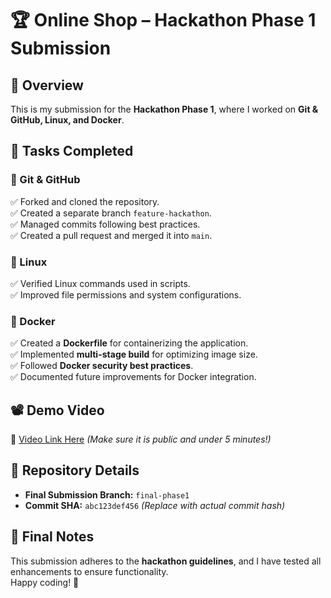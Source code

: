 # 🏆 Online Shop – Hackathon Phase 1 Submission

## 🚀 Overview
This is my submission for the **Hackathon Phase 1**, where I worked on **Git & GitHub, Linux, and Docker**.

## 📌 Tasks Completed

### 🔹 Git & GitHub  
✅ Forked and cloned the repository.  
✅ Created a separate branch `feature-hackathon`.  
✅ Managed commits following best practices.  
✅ Created a pull request and merged it into `main`.  

### 🔹 Linux  
✅ Verified Linux commands used in scripts.  
✅ Improved file permissions and system configurations.  

### 🔹 Docker  
✅ Created a **Dockerfile** for containerizing the application.  
✅ Implemented **multi-stage build** for optimizing image size.  
✅ Followed **Docker security best practices**.  
✅ Documented future improvements for Docker integration.  

## 📽️ Demo Video  
🔗 [Video Link Here](#) *(Make sure it is public and under 5 minutes!)*  

## 📂 Repository Details  
- **Final Submission Branch:** `final-phase1`  
- **Commit SHA:** `abc123def456` *(Replace with actual commit hash)*  

## 📜 Final Notes  
This submission adheres to the **hackathon guidelines**, and I have tested all enhancements to ensure functionality.  
Happy coding! 🚀  

